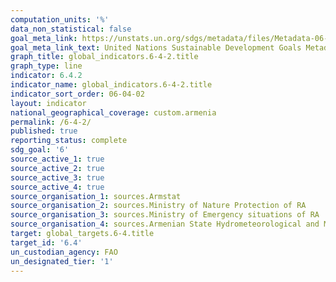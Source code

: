 ```yaml
---
computation_units: '%'
data_non_statistical: false
goal_meta_link: https://unstats.un.org/sdgs/metadata/files/Metadata-06-04-02.pdf
goal_meta_link_text: United Nations Sustainable Development Goals Metadata (pdf 428kB)
graph_title: global_indicators.6-4-2.title
graph_type: line
indicator: 6.4.2
indicator_name: global_indicators.6-4-2.title
indicator_sort_order: 06-04-02
layout: indicator
national_geographical_coverage: custom.armenia
permalink: /6-4-2/
published: true
reporting_status: complete
sdg_goal: '6'
source_active_1: true
source_active_2: true
source_active_3: true
source_active_4: true
source_organisation_1: sources.Armstat
source_organisation_2: sources.Ministry of Nature Protection of RA
source_organisation_3: sources.Ministry of Emergency situations of RA
source_organisation_4: sources.Armenian State Hydrometeorological and Monitoring Service
target: global_targets.6-4.title
target_id: '6.4'
un_custodian_agency: FAO
un_designated_tier: '1'
---
```

